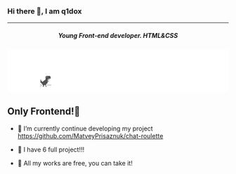 ### Hi there 👋, I am q1dox
---
##### <p align="center">Young Front-end developer. HTML&CSS</p>

![Profile image](no__internet.gif)


## Only Frontend!👾

- 🔭 I’m currently continue developing my project https://github.com/MatveyPrisaznuk/chat-roulette

- 🔭 I have 6 full project!!!

- 🌱 All my works are free, you can take it!


                                                     
<!--
**MatveyPrisaznuk/MatveyPrisaznuk** is a ✨ _special_ ✨ repository because its `README.md` (this file) appears on your GitHub profile.

Here are some ideas to get you started:

- 🔭 I’m currently working on ...
- 🌱 I’m currently learning ...
- 👯 I’m looking to collaborate on ...
- 🤔 I’m looking for help with ...
- 💬 Ask me about ...
- 📫 How to reach me: ...
- 😄 Pronouns: ...
- ⚡ Fun fact: ...
-->
